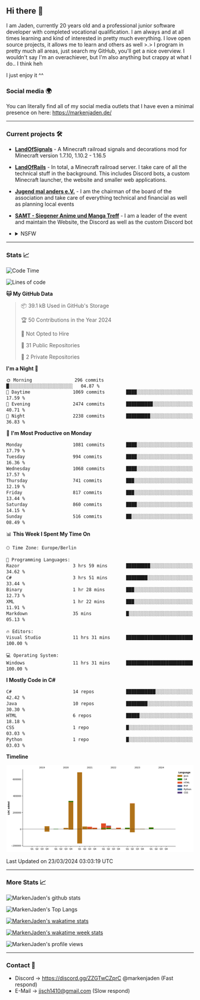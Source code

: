 ## Hi there 👋
I am Jaden, currently 20 years old and a professional junior software developer with completed vocational qualification. I am always and at all times learning and kind of interested in pretty much everything. I love open source projects, it allows me to learn and others as well >.>
I program in pretty much all areas, just search my GitHub, you'll get a nice overview.
I wouldn't say I'm an overachiever, but I'm also anything but crappy at what I do.. I think heh

I just enjoy it ^^

### Social media 🌍

You can literally find all of my social media outlets that I have even a minimal presence on here: https://markenjaden.de/

---

### Current projects 🛠

* [**LandOfSignals**](https://github.com/LandOfRails/LandOfSignals) - A Minecraft railroad signals and decorations mod for Minecraft version 1.7.10, 1.10.2 - 1.16.5
* [**LandOfRails**](https://github.com/LandOfRails) - In total, a Minecraft railroad server. I take care of all the technical stuff in the background. This includes Discord bots, a custom Minecraft launcher, the website and smaller web applications.
* [**Jugend mal anders e.V.**](https://jugendmalanders.de/) - I am the chairman of the board of the association and take care of everything technical and financial as well as planning local events
* [**SAMT - Siegener Anime und Manga Treff**](https://github.com/Siegener-Anime-und-Manga-Treff-SAMT) - I am a leader of the event and maintain the Website, the Discord as well as the custom Discord bot
* <details> 
  <summary>NSFW</summary>
  
  [**Nekos**](https://github.com/MarkenJaden/Nekos) - Website providing you with random lewd neko pics
  
</details>

---

### Stats 📈

<!--START_SECTION:waka-->
![Code Time](http://img.shields.io/badge/Code%20Time-1%2C224%20hrs%2043%20mins-blue)

![Lines of code](https://img.shields.io/badge/From%20Hello%20World%20I%27ve%20Written-1.6%20million%20lines%20of%20code-blue)

**🐱 My GitHub Data** 

> 📦 39.1 kB Used in GitHub's Storage 
 > 
> 🏆 50 Contributions in the Year 2024
 > 
> 🚫 Not Opted to Hire
 > 
> 📜 31 Public Repositories 
 > 
> 🔑 2 Private Repositories 
 > 
**I'm a Night 🦉** 

```text
🌞 Morning                296 commits         █░░░░░░░░░░░░░░░░░░░░░░░░   04.87 % 
🌆 Daytime                1069 commits        ████░░░░░░░░░░░░░░░░░░░░░   17.59 % 
🌃 Evening                2474 commits        ██████████░░░░░░░░░░░░░░░   40.71 % 
🌙 Night                  2238 commits        █████████░░░░░░░░░░░░░░░░   36.83 % 
```
📅 **I'm Most Productive on Monday** 

```text
Monday                   1081 commits        ████░░░░░░░░░░░░░░░░░░░░░   17.79 % 
Tuesday                  994 commits         ████░░░░░░░░░░░░░░░░░░░░░   16.36 % 
Wednesday                1068 commits        ████░░░░░░░░░░░░░░░░░░░░░   17.57 % 
Thursday                 741 commits         ███░░░░░░░░░░░░░░░░░░░░░░   12.19 % 
Friday                   817 commits         ███░░░░░░░░░░░░░░░░░░░░░░   13.44 % 
Saturday                 860 commits         ████░░░░░░░░░░░░░░░░░░░░░   14.15 % 
Sunday                   516 commits         ██░░░░░░░░░░░░░░░░░░░░░░░   08.49 % 
```


📊 **This Week I Spent My Time On** 

```text
🕑︎ Time Zone: Europe/Berlin

💬 Programming Languages: 
Razor                    3 hrs 59 mins       █████████░░░░░░░░░░░░░░░░   34.62 % 
C#                       3 hrs 51 mins       ████████░░░░░░░░░░░░░░░░░   33.44 % 
Binary                   1 hr 28 mins        ███░░░░░░░░░░░░░░░░░░░░░░   12.73 % 
XML                      1 hr 22 mins        ███░░░░░░░░░░░░░░░░░░░░░░   11.91 % 
Markdown                 35 mins             █░░░░░░░░░░░░░░░░░░░░░░░░   05.13 % 

🔥 Editors: 
Visual Studio            11 hrs 31 mins      █████████████████████████   100.00 % 

💻 Operating System: 
Windows                  11 hrs 31 mins      █████████████████████████   100.00 % 
```

**I Mostly Code in C#** 

```text
C#                       14 repos            ███████████░░░░░░░░░░░░░░   42.42 % 
Java                     10 repos            ████████░░░░░░░░░░░░░░░░░   30.30 % 
HTML                     6 repos             █████░░░░░░░░░░░░░░░░░░░░   18.18 % 
CSS                      1 repo              █░░░░░░░░░░░░░░░░░░░░░░░░   03.03 % 
Python                   1 repo              █░░░░░░░░░░░░░░░░░░░░░░░░   03.03 % 
```



**Timeline**

![Lines of Code chart](https://raw.githubusercontent.com/MarkenJaden/MarkenJaden/main/assets/bar_graph.png)


 Last Updated on 23/03/2024 03:03:19 UTC
<!--END_SECTION:waka-->

---

### More Stats 📈

![MarkenJaden's github stats](https://github-readme-stats.vercel.app/api?username=MarkenJaden&count_private=true&show_icons=true&theme=radical)

![MarkenJaden's Top Langs](https://github-readme-stats.vercel.app/api/top-langs/?username=MarkenJaden&theme=radical)

[![MarkenJaden's wakatime stats](https://github-readme-stats.vercel.app/api/wakatime?username=MarkenJaden&theme=radical)](https://wakatime.com/@17f322c9-222a-48b4-9e15-983c41f7aed4)

[![MarkenJaden's wakatime week stats](https://wakatime.com/badge/user/17f322c9-222a-48b4-9e15-983c41f7aed4.svg)](https://wakatime.com/@17f322c9-222a-48b4-9e15-983c41f7aed4)

<!--[![MarkenJaden's Codewars stats](https://www.codewars.com/users/MarkenJaden/badges/large)](https://www.codewars.com/users/MarkenJaden)-->

![MarkenJaden's profile views](https://komarev.com/ghpvc/?username=MarkenJaden)

---

### Contact 💌

* Discord -> https://discord.gg/ZZGTwCZprC @markenjaden (Fast respond)
* E-Mail -> jjsch1410@gmail.com (Slow respond)



<!--
**MarkenJaden/MarkenJaden** is a ✨ _special_ ✨ repository because its `README.md` (this file) appears on your GitHub profile.

Here are some ideas to get you started:

- 🔭 I’m currently working on ...
- 🌱 I’m currently learning ...
- 👯 I’m looking to collaborate on ...
- 🤔 I’m looking for help with ...
- 💬 Ask me about ...
- 📫 How to reach me: ...
- 😄 Pronouns: ...
- ⚡ Fun fact: ...
-->
